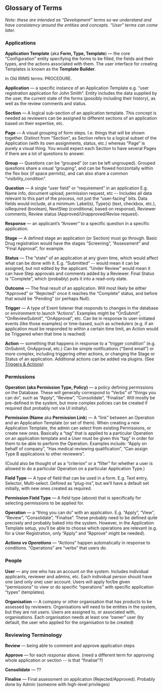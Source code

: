 ## Glossary of Terms

_Note: these are intended as “Development” terms so we understand and have consistency around the entities and concepts. “User” terms can come later._

### Applications

**Application Template** (aka **Form, Type, Template**) — the core “Configuration” entity specifying the forms to be filled, the fields and their types, and the actions associated with them. The user interface for creating Templates is known as the **Template Builder**.

In Old IRIMS terms: PROCEDURE.

**Application** — a specific instance of an Application Template e.g. “user registration application for John Smith”. Entity includes the data supplied by the user, the current state of the forms (possibly including their history), as well as the review comments and status.

**Section** — A logical sub-section of an application template. This concept is needed as reviewers can be assigned to different sections of an application based on their expertise, etc.

**Page** — A visual grouping of form steps. I.e. things that will be shown together. Distinct from “Section”, as Section refers to a logical subset of the Application (with its own assignments, status, etc.) whereas “Page” is purely a visual thing. You would expect each Section to have several Pages if there are a lot of questions to answer.

**Group** — Questions can be “grouped” (or can be left ungrouped). Grouped questions share a visual “grouping”, and can be flowed horizontally within the flex box (if space permits), and can also share a common “visibility_condition”.

**Question** — A single “user field” or “requirement” in an application E.g. Name info, document upload, permission request, etc -- Includes all data relevant to this part of the process, not just the “user-facing” bits. Data fields would include, at a minimum: Label(s), Type(s) (text, checkbox, etc.), isRequired (boolean), NextStep (conditional, based on response), Reviewer comments, Review status (Approved/Unapproved/Revise request).

**Response** — an applicant’s “Answer” to a specific question in a specific application.

**Stage** — A defined stage an application (or Section) must go through. Basic Drug registration would have the stages “Screening”, “Assessment” and “Final Approval”, for example.

**Status** — The “state” of an application at any given time, which would affect what can be done with it. E.g. “Submitted” -- would mean it can be assigned, but not edited by the applicant. “Under Review” would mean it can have Step approvals and comments added by a Reviewer. Final Status is “Complete”, which (probably) puts it into a read-only state.

**Outcome** — The final result of an application. Will most likely be either “Approved” or “Rejected” once it reaches the “Complete” status, and before that would be “Pending” (or perhaps Null).

**Trigger** — A type of Event listener that responds to changes in the database or environment to launch “Actions”. Examples might be “OnSubmit”, “OnReviewSubmit”, “OnApproval”, etc. Can be in response to user-initiated events (like those examples) or time-based, such as schedulers (e.g. if an application must be responded to within a certain time limit, an Action would be Triggered when that time is reached)

**Action** — something that happens in response to a “trigger condition” (e.g. OnSubmit, OnApproval, etc.) Can be simple notifications (“Send email”) or more complex, including triggering other actions, or changing the Stage or Status of an application. Additional actions can be added via plugins. (See [Triggers & Actions](Triggers-and-Actions.md))

### Permissions

**Operation (**aka** Permission Type, Policy)** — a policy defining permissions on the Database. These will generally correspond to “Verbs” of “things you can do”, such as “Apply”, “Review”, “Consolidate”, “Finalise”. Will mostly be pre-defined in the system, but more complex policies can be created if required (but probably not via UI initially).

**Permission (Name** aka **Permission Link**) — A “link” between an Operation and an Application Template (or set of them). When creating a new Application Template, the admin can select from existing Permissions, or create new ones. Basically a “tag” that is applied to a particular Operation on an application template and a User must be given this “tag” in order for them to be able to perform the Operation. Examples include: “Apply on behalf of company”, “Has medical reviewing qualification”, “Can assign Type B applications to other reviewers”.

(Could also be thought of as a “criterion” or a “filter” for whether a user is allowed to do a particular Operation on a particular Application Type.)

**Field Type** — A type of field that can be used in a form. E.g. Text entry, Selector, Multi-select. Defined as “plug-ins”, but we’ll have a default set initially, with new ones created as required.

**Permission Field Type** — A field type (above) that is specifically for selecting permissions to be applied for.

**Operation** — a “thing you can do” with an application. E.g. “Apply”, “View”, “Review”, “Consolidate”, “Finalise”. These probably need to be defined quite precisely and probably baked into the system. However, in the Application Template setup, you’ll be able to choose which operations are relevant (e.g. for a User Registration, only “Apply” and “Approve” might be needed).

**_Actions vs Operations_** — “Actions” happen automatically in response to conditions. “Operations” are “verbs” that users do.

### People

**User** — any one who has an account on the system. Includes individual applicants, reviewer and admins, etc. Each individual person should have one (and only one) user account. Users will apply for/be given “permissions” to view or do specific “operations” with specific application “types” (templates).

**Organisation** — A company or other organisation that has products to be assessed by reviewers. Organisations will need to be entities in the system, but they are not _users_. Users are assigned to, or associated with, organisations. Each organisation needs at least one “owner” user (by default, the user who applied for the organisation to be created)

### Reviewing Terminology

**Review** — being able to comment and approve application steps

**Approve** — for each _response_ above. (need a different term for approving whole application or section -- is that “finalise”?)

**Consolidate** — ??

**Finalise** — Final assessment on application (Rejected/Approved). Probably done by Admin (someone with high-level privileges)
